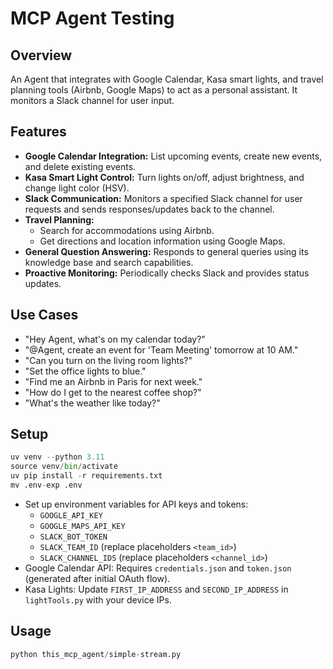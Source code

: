 # MCP Agent Testing

## Overview
An Agent that integrates with Google Calendar, Kasa smart lights, and travel planning tools (Airbnb, Google Maps) to act as a personal assistant. It monitors a Slack channel for user input.

## Features
*   **Google Calendar Integration:** List upcoming events, create new events, and delete existing events.
*   **Kasa Smart Light Control:** Turn lights on/off, adjust brightness, and change light color (HSV).
*   **Slack Communication:** Monitors a specified Slack channel for user requests and sends responses/updates back to the channel.
*   **Travel Planning:**
    *   Search for accommodations using Airbnb.
    *   Get directions and location information using Google Maps.
*   **General Question Answering:** Responds to general queries using its knowledge base and search capabilities.
*   **Proactive Monitoring:** Periodically checks Slack and provides status updates.

## Use Cases
*   "Hey Agent, what's on my calendar today?"
*   "@Agent, create an event for 'Team Meeting' tomorrow at 10 AM."
*   "Can you turn on the living room lights?"
*   "Set the office lights to blue."
*   "Find me an Airbnb in Paris for next week."
*   "How do I get to the nearest coffee shop?"
*   "What's the weather like today?"

## Setup
```python
uv venv --python 3.11
source venv/bin/activate
uv pip install -r requirements.txt
mv .env-exp .env
```
*   Set up environment variables for API keys and tokens:
    *   `GOOGLE_API_KEY`
    *   `GOOGLE_MAPS_API_KEY`
    *   `SLACK_BOT_TOKEN`
    *   `SLACK_TEAM_ID` (replace placeholders `<team_id>`)
    *   `SLACK_CHANNEL_IDS` (replace placeholders `<channel_id>`)
*   Google Calendar API: Requires `credentials.json` and `token.json` (generated after initial OAuth flow).
*   Kasa Lights: Update `FIRST_IP_ADDRESS` and `SECOND_IP_ADDRESS` in `lightTools.py` with your device IPs.

## Usage
```python
python this_mcp_agent/simple-stream.py
```
